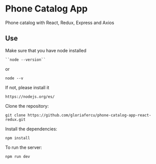 # Phone Catalog App

Phone catalog with React, Redux, Express and Axios
 
## Use

Make sure that you have node installed 
      
    ``node --version``
 or 
 
    node --v
    
If not, please install it 
      
    https://nodejs.org/es/


Clone the repository:

    git clone https://github.com/gloriafercu/phone-catalog-app-react-redux.git


Install the dependencies:

    npm install

To run the server:

    npm run dev
